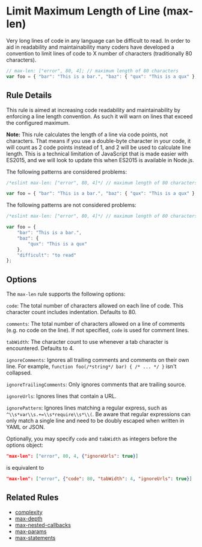 # Limit Maximum Length of Line (max-len)

Very long lines of code in any language can be difficult to read. In order to aid in readability and maintainability many coders have developed a convention to limit lines of code to X number of characters (traditionally 80 characters).

```js
// max-len: ["error", 80, 4]; // maximum length of 80 characters
var foo = { "bar": "This is a bar.", "baz": { "qux": "This is a qux" }, "difficult": "to read" }; // too long
```


## Rule Details

This rule is aimed at increasing code readability and maintainability by enforcing a line length convention. As such it will warn on lines that exceed the configured maximum.

**Note:** This rule calculates the length of a line via code points, not characters. That means if you use a double-byte character in your code, it will count as 2 code points instead of 1, and 2 will be used to calculate line length. This is a technical limitation of JavaScript that is made easier with ES2015, and we will look to update this when ES2015 is available in Node.js.

The following patterns are considered problems:

```js
/*eslint max-len: ["error", 80, 4]*/ // maximum length of 80 characters

var foo = { "bar": "This is a bar.", "baz": { "qux": "This is a qux" }, "difficult": "to read" };
```

The following patterns are not considered problems:

```js
/*eslint max-len: ["error", 80, 4]*/ // maximum length of 80 characters

var foo = {
    "bar": "This is a bar.",
    "baz": {
        "qux": "This is a qux"
    },
    "difficult": "to read"
};
```

## Options

The `max-len` rule supports the following options:

`code`: The total number of characters allowed on each line of code. This character count includes indentation. Defaults to 80.

`comments`: The total number of characters allowed on a line of comments (e.g. no code on the line). If not specified, `code` is used for comment lines.

`tabWidth`: The character count to use whenever a tab character is encountered. Defaults to 4.

`ignoreComments`: Ignores all trailing comments and comments on their own line. For example, `function foo(/*string*/ bar) { /* ... */ }` isn't collapsed.

`ignoreTrailingComments`: Only ignores comments that are trailing source.

`ignoreUrls`: Ignores lines that contain a URL.

`ignorePattern`: Ignores lines matching a regular express, such as `^\\s*var\\s.+=\\s*require\\s*\\(`. Be aware that regular expressions can only match a single line and need to be doubly escaped when written in YAML or JSON.

Optionally, you may specify `code` and `tabWidth` as integers before the options object:

```json
"max-len": ["error", 80, 4, {"ignoreUrls": true}]
```

is equivalent to

```json
"max-len": ["error", {"code": 80, "tabWidth": 4, "ignoreUrls": true}]
```


## Related Rules

* [complexity](complexity.md)
* [max-depth](max-depth.md)
* [max-nested-callbacks](max-nested-callbacks.md)
* [max-params](max-params.md)
* [max-statements](max-statements.md)
